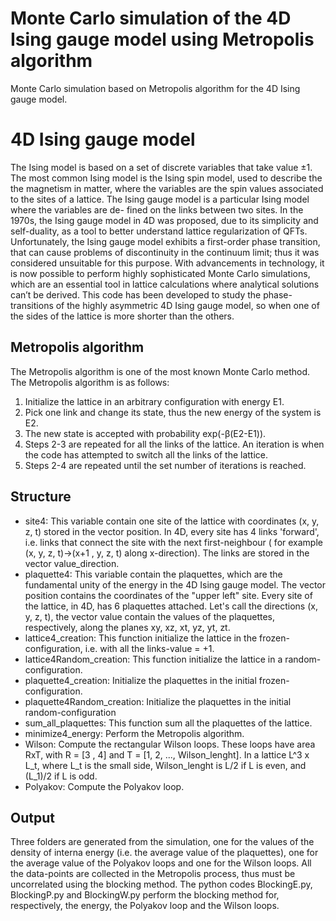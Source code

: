 # Monte Carlo simulation of the 4D Ising gauge model using Metropolis algorithm
Monte Carlo simulation based on Metropolis algorithm for the 4D Ising gauge model.

# 4D Ising gauge model
The Ising model is based on a set of discrete variables that take value ±1. The
most common Ising model is the Ising spin model, used to describe the the
magnetism in matter, where the variables are the spin values associated to the
sites of a lattice.
The Ising gauge model is a particular Ising model where the variables are de-
fined on the links between two sites.
In the 1970s, the Ising gauge model in 4D was proposed, due to its simplicity
and self-duality, as a tool to better understand lattice regularization of QFTs.
Unfortunately, the Ising gauge model exhibits a first-order phase transition,
that can cause problems of discontinuity in the continuum limit; thus it was
considered unsuitable for this purpose.
With advancements in technology, it is now possible to perform highly sophisticated Monte Carlo simulations, which are an essential tool in lattice calculations
where analytical solutions can’t be derived. This code has been developed to study the phase-transitions of the highly asymmetric 4D Ising gauge model, so
when one of the sides of the lattice is more shorter than the others.


## Metropolis algorithm
The Metropolis algorithm is one of the most known Monte Carlo method. 
The Metropolis algorithm is as follows:

1. Initialize the lattice in an arbitrary configuration with energy E1.
2. Pick one link and change its state, thus the new energy of the system is E2.
3. The new state is accepted with probability exp(-β(E2-E1)).
4. Steps 2-3 are repeated for all the links of the lattice. An iteration is when the code has attempted to switch all the links of the lattice.
5. Steps 2-4 are repeated until the set number of iterations is reached.

## Structure
- site4: This variable contain one site of the lattice with coordinates (x, y, z, t) stored in the vector position. In 4D, every site has 4 links 'forward', i.e. links that connect the site with the next first-neighbour ( for example (x, y, z, t)->(x+1 , y, z, t) along x-direction). The links are stored in the vector value_direction.
- plaquette4: This variable contain the plaquettes, which are the fundamental unity of the energy in the 4D Ising gauge model. The vector position contains the coordinates
  of the "upper left" site. Every site of the lattice, in 4D, has 6 plaquettes attached. Let's call the directions (x, y, z, t), the vector value contain the values of the plaquettes, respectively, along the planes xy, xz, xt, yz, yt, zt.
- lattice4_creation: This function initialize the lattice in the frozen-configuration, i.e. with all the links-value = +1.
- lattice4Random_creation: This function initialize the lattice in a random-configuration.
- plaquette4_creation: Initialize the plaquettes in the initial frozen-configuration.
- plaquette4Random_creation: Initialize the plaquettes in the initial random-configuration
- sum_all_plaquettes: This function sum all the plaquettes of the lattice.
- minimize4_energy: Perform the Metropolis algorithm.
- Wilson: Compute the rectangular Wilson loops. These loops have area RxT, with R = [3 , 4] and T = [1, 2, ..., Wilson_lenght]. In a lattice L^3 x L_t, where L_t is the small side, Wilson_lenght is L/2 if L is even, and (L_1)/2 if L is odd.
- Polyakov: Compute the Polyakov loop.

## Output
Three folders are generated from the simulation, one for the values of the density of interna energy (i.e. the average value of the plaquettes), one for the average value of the Polyakov loops and one for the Wilson loops. All the data-points are collected in the Metropolis process, thus must be uncorrelated using the blocking method. The python codes BlockingE.py, BlockingP.py and BlockingW.py perform the blocking method for, respectively, the energy, the Polyakov loop and the Wilson loops.
